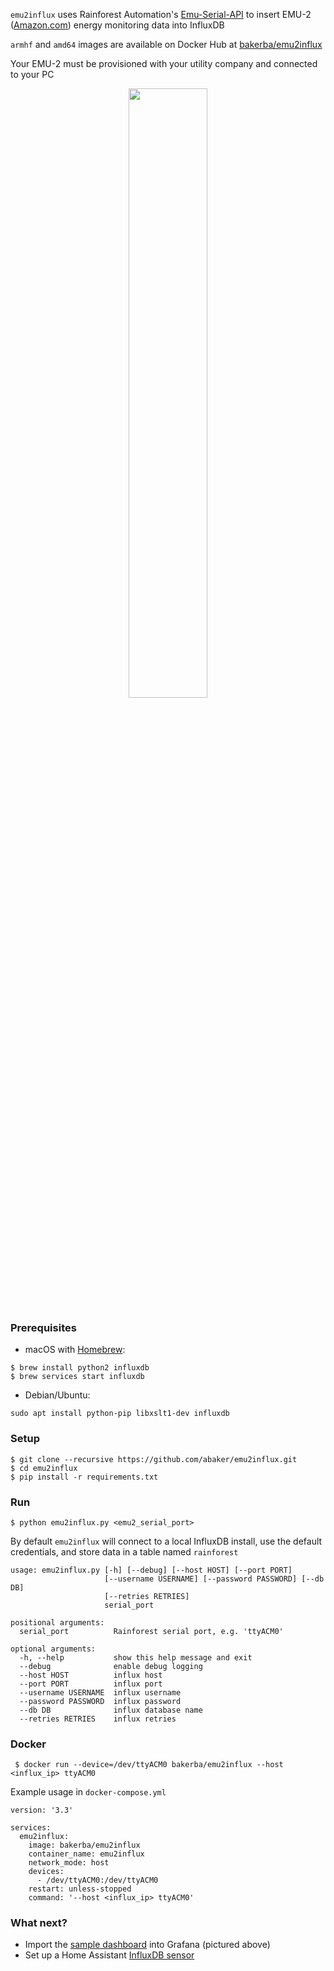 `emu2influx` uses Rainforest Automation's [Emu-Serial-API](https://github.com/rainforestautomation/Emu-Serial-API) to insert EMU-2 ([Amazon.com](https://www.amazon.com/Rainforest-EMU-2-Energy-Monitoring-Unit/dp/B00BGDPRAI)) energy monitoring data into InfluxDB

`armhf` and `amd64` images are available on Docker Hub at [bakerba/emu2influx](https://hub.docker.com/r/bakerba/emu2influx)

Your EMU-2 must be provisioned with your utility company and connected to your PC

<p align="center">
  <img src="screenshot.png" width="50%" height="50%"/>
</p>

### Prerequisites

* macOS with [Homebrew](https://brew.sh): 
```
$ brew install python2 influxdb
$ brew services start influxdb
```
* Debian/Ubuntu: 
```
sudo apt install python-pip libxslt1-dev influxdb
```

### Setup

```
$ git clone --recursive https://github.com/abaker/emu2influx.git
$ cd emu2influx
$ pip install -r requirements.txt 
```

### Run

`$ python emu2influx.py <emu2_serial_port>`

By default `emu2influx` will connect to a local InfluxDB install, use the default credentials, and store data in a table named `rainforest`

```
usage: emu2influx.py [-h] [--debug] [--host HOST] [--port PORT]
                     [--username USERNAME] [--password PASSWORD] [--db DB]
                     [--retries RETRIES]
                     serial_port

positional arguments:
  serial_port          Rainforest serial port, e.g. 'ttyACM0'

optional arguments:
  -h, --help           show this help message and exit
  --debug              enable debug logging
  --host HOST          influx host
  --port PORT          influx port
  --username USERNAME  influx username
  --password PASSWORD  influx password
  --db DB              influx database name
  --retries RETRIES    influx retries
``` 

### Docker

` $ docker run --device=/dev/ttyACM0 bakerba/emu2influx --host <influx_ip> ttyACM0`

Example usage in `docker-compose.yml`

```
version: '3.3'

services:
  emu2influx:
    image: bakerba/emu2influx
    container_name: emu2influx
    network_mode: host
    devices:
      - /dev/ttyACM0:/dev/ttyACM0
    restart: unless-stopped
    command: '--host <influx_ip> ttyACM0'
```

### What next?

* Import the [sample dashboard](grafana.json) into Grafana (pictured above)
* Set up a Home Assistant [InfluxDB sensor](https://www.home-assistant.io/components/sensor.influxdb/)
